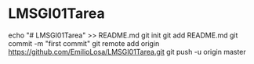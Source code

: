 # LMSGI01Tarea
echo "# LMSGI01Tarea" >> README.md
git init
git add README.md
git commit -m "first commit"
git remote add origin https://github.com/EmilioLosa/LMSGI01Tarea.git
git push -u origin master
